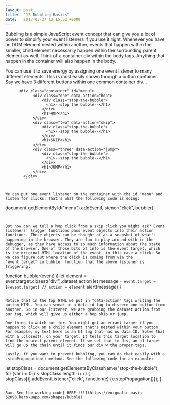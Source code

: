 ```yaml
---
layout: post
title:  "JS Bubbling Basics"
date:   2017-03-27 13:15:32 +0000
---
```



Bubbling is a simple JavaScript event concept that can give you a lot of power to simplify your event listeners if you use it right. Whenever you have an DOM element nested within another, events that happen within the smaller, child element necessarily happen within the surrounding parent element as well. Think of a container div within the body tags. Anything that happen in the container will also happen in the body. 

You can use it to save energy by assigning one event listener to many different elements. This is most easily shown through a button container. Say we have 3 different buttons within one common container div...

```
      <div class="container" id="menu">
            <div class="one" data-action="hop">
                <div class="stop-the-bubble">
                  <h1>--stop the bubble--</h1>
                </div>
                <h1>HOP</h1>
            </div>
            <div class="two" data-action="skip">
                <div class="stop-the-bubble">
                  <h1>--stop the bubble--</h1>
                </div>
                <h1>SKIP</h1>
            </div>
            <div class="three" data-action="jump">
                <div class="stop-the-bubble">
                  <h1>--stop the bubble--</h1>
                </div>
                <h1>JUMP</h1>
            </div>
        </div>
		```
				

We can put one event listener on the container with the id "menu" and listen for clicks. That's what the following code is doing: 

```
document.getElementById("menu").addEventListener("click", bubbler)
```


But how can we tell a hop click from a skip click you might ask? Event listeners' trigger functions pass event objects into their action functions. These objects can be thought of as a snapshot of what's happening in the browser. They are fun to play around with in the debugger, as they have access to so much information about the state of the browser. One of those bits of info is the event target, which is the original HTML location of the event, in this case a click. So we can figure out where the click is coming from via the "event.target" in bubbler function that the above listener is triggering:

```
function bubbler(event) {
          let element = event.target.closest("div").dataset.action
          let message = `event.target = ${event.target} // action = element`
          alert(message)
        }
```

Notice that in the top HTML we put in "data-action" tags writing the button HTML. You can sneak in a data-id tag to discern one button from another. So in our listener, we are grabbing the dataset.action from our tag, which will give us either a hop skip or jump.

One thing to watch out for. You might get an errant target if you happen to click on a child element that's nested within your button. For example, my text here is an h1 tag that has no data ID. Solve that with a .closest() on your target. It tells this target location to find the nearest parent element. If we set that to div, an h1 target will go up the chain until it finds our div w the proper tags. 

Lastly, if you want to prevent bubbling, you can do that easily with a .stopPropogation() method. See the following code for an example: 

```
let stopClass = document.getElementsByClassName("stop-the-bubble");
        for (var i = 0; i < stopClass.length; i++) {
        stopClass[i].addEventListener("click", function(e) {e.stopPropagation()});
        }
```

Bam. See the working code[ HERE!!!!](https://enigmatic-basin-52093.herokuapp.com/shapes/bubble)
